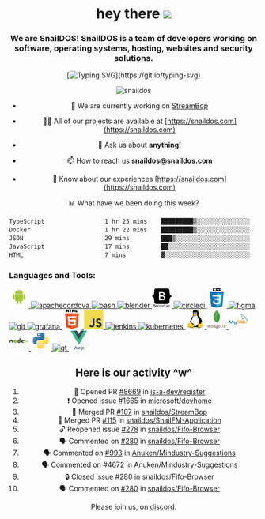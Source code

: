 <h1 align="center">hey there <img src="https://media.giphy.com/media/hvRJCLFzcasrR4ia7z/giphy.gif" width="25px"></h1>
<h3 align="center">We are SnailDOS! SnailDOS is a team of developers working on software, operating systems, hosting, websites and security solutions.</h3>

<div align="center">

[![Typing SVG](https://readme-typing-svg.herokuapp.com?color=%23F7BD27&center=true&multiline=true&lines=We+love+coding!;We+support+open+source!;So%2C+check+our+repos+and+follow+us!+;Star+our+work!+It+keeps+us+motivated.)](https://git.io/typing-svg)

</div>

<p align="center"> <img src="https://komarev.com/ghpvc/?username=snaildos&label=Profile%20views&color=0e75b6&style=flat" alt="snaildos" /> </p>

<div align="center">

- 🔭 We are currently working on [StreamBop](https://snaildos.com/streambop)

- 👨‍💻 All of our projects are available at [https://snaildos.com](https://snaildos.com)

- 💬 Ask us about **anything!**

- 📫 How to reach us **snaildos@snaildos.com**

- 📄 Know about our experiences [https://snaildos.com](https://snaildos.com)
</div>

<p align="center">📊 What have we been doing this week?</p>

<div align="center">

<!--START_SECTION:waka-->

```txt
TypeScript                 1 hr 25 mins    █████████▒░░░░░░░░░░░░░░░   37.85 %
Docker                     1 hr 22 mins    █████████▒░░░░░░░░░░░░░░░   36.78 %
JSON                       29 mins         ███▒░░░░░░░░░░░░░░░░░░░░░   12.93 %
JavaScript                 17 mins         ██░░░░░░░░░░░░░░░░░░░░░░░   07.69 %
HTML                       7 mins          ▓░░░░░░░░░░░░░░░░░░░░░░░░   03.17 %
```

<!--END_SECTION:waka-->

</div>

<div align="center">

<h3 align="left">Languages and Tools:</h3>
<p align="left"> <a href="https://developer.android.com" target="_blank"> <img src="https://raw.githubusercontent.com/devicons/devicon/master/icons/android/android-original-wordmark.svg" alt="android" width="40" height="40"/> </a> <a href="https://cordova.apache.org/" target="_blank"> <img src="https://www.vectorlogo.zone/logos/apache_cordova/apache_cordova-icon.svg" alt="apachecordova" width="40" height="40"/> </a> <a href="https://www.gnu.org/software/bash/" target="_blank"> <img src="https://www.vectorlogo.zone/logos/gnu_bash/gnu_bash-icon.svg" alt="bash" width="40" height="40"/> </a> <a href="https://www.blender.org/" target="_blank"> <img src="https://download.blender.org/branding/community/blender_community_badge_white.svg" alt="blender" width="40" height="40"/> </a> <a href="https://getbootstrap.com" target="_blank"> <img src="https://raw.githubusercontent.com/devicons/devicon/master/icons/bootstrap/bootstrap-plain-wordmark.svg" alt="bootstrap" width="40" height="40"/> </a> <a href="https://circleci.com" target="_blank"> <img src="https://www.vectorlogo.zone/logos/circleci/circleci-icon.svg" alt="circleci" width="40" height="40"/> </a> <a href="https://www.w3schools.com/css/" target="_blank"> <img src="https://raw.githubusercontent.com/devicons/devicon/master/icons/css3/css3-original-wordmark.svg" alt="css3" width="40" height="40"/> </a> <a href="https://www.figma.com/" target="_blank"> <img src="https://www.vectorlogo.zone/logos/figma/figma-icon.svg" alt="figma" width="40" height="40"/> </a> <a href="https://git-scm.com/" target="_blank"> <img src="https://www.vectorlogo.zone/logos/git-scm/git-scm-icon.svg" alt="git" width="40" height="40"/> </a> <a href="https://grafana.com" target="_blank"> <img src="https://www.vectorlogo.zone/logos/grafana/grafana-icon.svg" alt="grafana" width="40" height="40"/> </a> <a href="https://www.w3.org/html/" target="_blank"> <img src="https://raw.githubusercontent.com/devicons/devicon/master/icons/html5/html5-original-wordmark.svg" alt="html5" width="40" height="40"/> </a> <a href="https://developer.mozilla.org/en-US/docs/Web/JavaScript" target="_blank"> <img src="https://raw.githubusercontent.com/devicons/devicon/master/icons/javascript/javascript-original.svg" alt="javascript" width="40" height="40"/> </a> <a href="https://www.jenkins.io" target="_blank"> <img src="https://www.vectorlogo.zone/logos/jenkins/jenkins-icon.svg" alt="jenkins" width="40" height="40"/> </a> <a href="https://kubernetes.io" target="_blank"> <img src="https://www.vectorlogo.zone/logos/kubernetes/kubernetes-icon.svg" alt="kubernetes" width="40" height="40"/> </a> <a href="https://www.linux.org/" target="_blank"> <img src="https://raw.githubusercontent.com/devicons/devicon/master/icons/linux/linux-original.svg" alt="linux" width="40" height="40"/> </a> <a href="https://www.mongodb.com/" target="_blank"> <img src="https://raw.githubusercontent.com/devicons/devicon/master/icons/mongodb/mongodb-original-wordmark.svg" alt="mongodb" width="40" height="40"/> </a> <a href="https://www.mysql.com/" target="_blank"> <img src="https://raw.githubusercontent.com/devicons/devicon/master/icons/mysql/mysql-original-wordmark.svg" alt="mysql" width="40" height="40"/> </a> <a href="https://nodejs.org" target="_blank"> <img src="https://raw.githubusercontent.com/devicons/devicon/master/icons/nodejs/nodejs-original-wordmark.svg" alt="nodejs" width="40" height="40"/> </a> <a href="https://www.python.org" target="_blank"> <img src="https://raw.githubusercontent.com/devicons/devicon/master/icons/python/python-original.svg" alt="python" width="40" height="40"/> </a> <a href="https://www.qt.io/" target="_blank"> <img src="https://upload.wikimedia.org/wikipedia/commons/0/0b/Qt_logo_2016.svg" alt="qt" width="40" height="40"/> </a> <a href="https://vuejs.org/" target="_blank"> <img src="https://raw.githubusercontent.com/devicons/devicon/master/icons/vuejs/vuejs-original-wordmark.svg" alt="vuejs" width="40" height="40"/> </a> </p>

## Here is our activity ^w^
<!--START_SECTION:activity-->
1. 💪 Opened PR [#8669](https://github.com/is-a-dev/register/pull/8669) in [is-a-dev/register](https://github.com/is-a-dev/register)
2. ❗ Opened issue [#1665](https://github.com/microsoft/devhome/issues/1665) in [microsoft/devhome](https://github.com/microsoft/devhome)
3. 🎉 Merged PR [#107](https://github.com/snaildos/StreamBop/pull/107) in [snaildos/StreamBop](https://github.com/snaildos/StreamBop)
4. 🎉 Merged PR [#115](https://github.com/snaildos/SnailFM-Application/pull/115) in [snaildos/SnailFM-Application](https://github.com/snaildos/SnailFM-Application)
5. 🔓 Reopened issue [#278](https://github.com/snaildos/Fifo-Browser/issues/278) in [snaildos/Fifo-Browser](https://github.com/snaildos/Fifo-Browser)
6. 🗣 Commented on [#280](https://github.com/snaildos/Fifo-Browser/issues/280#issuecomment-1724658827) in [snaildos/Fifo-Browser](https://github.com/snaildos/Fifo-Browser)
7. 🗣 Commented on [#993](https://github.com/Anuken/Mindustry-Suggestions/issues/993#issuecomment-1723533392) in [Anuken/Mindustry-Suggestions](https://github.com/Anuken/Mindustry-Suggestions)
8. 🗣 Commented on [#4672](https://github.com/Anuken/Mindustry-Suggestions/issues/4672#issuecomment-1723532205) in [Anuken/Mindustry-Suggestions](https://github.com/Anuken/Mindustry-Suggestions)
9. 🔒 Closed issue [#280](https://github.com/snaildos/Fifo-Browser/issues/280) in [snaildos/Fifo-Browser](https://github.com/snaildos/Fifo-Browser)
10. 🗣 Commented on [#280](https://github.com/snaildos/Fifo-Browser/issues/280#issuecomment-1723467974) in [snaildos/Fifo-Browser](https://github.com/snaildos/Fifo-Browser)
<!--END_SECTION:activity-->

Please join us, on [discord](https://dsc.gg/snaildos).

</div>
